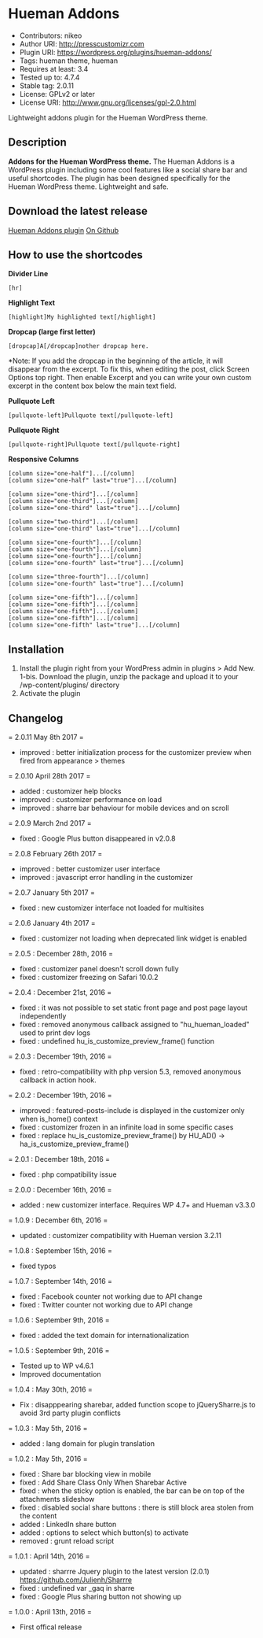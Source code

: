 # Hueman Addons #
* Contributors: nikeo
* Author URI: http://presscustomizr.com
* Plugin URI: https://wordpress.org/plugins/hueman-addons/
* Tags: hueman theme, hueman
* Requires at least: 3.4
* Tested up to: 4.7.4
* Stable tag: 2.0.11
* License: GPLv2 or later
* License URI: http://www.gnu.org/licenses/gpl-2.0.html

Lightweight addons plugin for the Hueman WordPress theme.

## Description ##

**Addons for the Hueman WordPress theme.**
The Hueman Addons is a WordPress plugin including some cool features like a social share bar and useful shortcodes.
The plugin has been designed specifically for the Hueman WordPress theme. Lightweight and safe.


## Download the latest release ##
[Hueman Addons plugin](https://wordpress.org/plugins/hueman-addons/)
[On Github](https://github.com/presscustomizr/hueman-addons/releases)


## How to use the shortcodes ##

**Divider Line**
```
[hr]
```
    
**Highlight Text**
```
[highlight]My highlighted text[/highlight]
```
    
**Dropcap (large first letter)**
```
[dropcap]A[/dropcap]nother dropcap here.
```
    
*Note: If you add the dropcap in the beginning of the article, it will disappear from the excerpt. To fix this, when editing the post, click Screen Options top right. Then enable Excerpt and you can write your own custom excerpt in the content box below the main text field.

**Pullquote Left**
```
[pullquote-left]Pullquote text[/pullquote-left]
```
    
**Pullquote Right**
```
[pullquote-right]Pullquote text[/pullquote-right]
```
    
**Responsive Columns**
```
[column size="one-half"]...[/column]
[column size="one-half" last="true"]...[/column]

[column size="one-third"]...[/column]
[column size="one-third"]...[/column]
[column size="one-third" last="true"]...[/column]

[column size="two-third"]...[/column]
[column size="one-third" last="true"]...[/column]

[column size="one-fourth"]...[/column]
[column size="one-fourth"]...[/column]
[column size="one-fourth"]...[/column]
[column size="one-fourth" last="true"]...[/column]

[column size="three-fourth"]...[/column]
[column size="one-fourth" last="true"]...[/column]

[column size="one-fifth"]...[/column]
[column size="one-fifth"]...[/column]
[column size="one-fifth"]...[/column]
[column size="one-fifth"]...[/column]
[column size="one-fifth" last="true"]...[/column]
```    



## Installation ##

1. Install the plugin right from your WordPress admin in plugins > Add New. 
1-bis. Download the plugin, unzip the package and upload it to your /wp-content/plugins/ directory
2. Activate the plugin



## Changelog ##
= 2.0.11 May 8th 2017 =
* improved : better initialization process for the customizer preview when fired from appearance > themes

= 2.0.10 April 28th 2017 =
* added : customizer help blocks
* improved : customizer performance on load
* improved : sharre bar behaviour for mobile devices and on scroll

= 2.0.9 March 2nd 2017 =
* fixed : Google Plus button disappeared in v2.0.8

= 2.0.8 February 26th 2017 =
* improved : better customizer user interface
* improved : javascript error handling in the customizer

= 2.0.7 January 5th 2017 =
* fixed : new customizer interface not loaded for multisites

= 2.0.6 January 4th 2017 =
* fixed : customizer not loading when deprecated link widget is enabled

= 2.0.5 : December 28th, 2016 =
* fixed : customizer panel doesn't scroll down fully
* fixed : customizer freezing on Safari 10.0.2

= 2.0.4 : December 21st, 2016 =
* fixed : it was not possible to set static front page and post page layout independently
* fixed : removed anonymous callback assigned to "hu_hueman_loaded" used to print dev logs
* fixed : undefined hu_is_customize_preview_frame() function

= 2.0.3 : December 19th, 2016 =
* fixed : retro-compatibility with php version 5.3, removed anonymous callback in action hook.

= 2.0.2 : December 19th, 2016 =
* improved : featured-posts-include is displayed in the customizer only when is_home() context
* fixed : customizer frozen in an infinite load in some specific cases
* fixed : replace hu_is_customize_preview_frame() by HU_AD() -> ha_is_customize_preview_frame()

= 2.0.1 : December 18th, 2016 =
* fixed : php compatibility issue

= 2.0.0 : December 16th, 2016 =
* added : new customizer interface. Requires WP 4.7+ and Hueman v3.3.0

= 1.0.9 : December 6th, 2016 =
* updated : customizer compatibility with Hueman version 3.2.11

= 1.0.8 : September 15th, 2016 =
* fixed typos

= 1.0.7 : September 14th, 2016 =
* fixed : Facebook counter not working due to API change
* fixed : Twitter counter not working due to API change

= 1.0.6 : September 9th, 2016 =
* fixed : added the text domain for internationalization

= 1.0.5 : September 9th, 2016 =
* Tested up to WP v4.6.1
* Improved documentation

= 1.0.4 : May 30th, 2016 =
* Fix : disapppearing sharebar, added function scope to jQuerySharre.js to avoid 3rd party plugin conflicts

= 1.0.3 : May 5th, 2016 =
* added : lang domain for plugin translation

= 1.0.2 : May 5th, 2016 =
* fixed : Share bar blocking view in mobile
* fixed : Add Share Class Only When Sharebar Active
* fixed : when the sticky option is enabled, the bar can be on top of the attachments slideshow
* fixed : disabled social share buttons : there is still block area stolen from the content
* added : LinkedIn share button
* added : options to select which button(s) to activate
* removed : grunt reload script

= 1.0.1 : April 14th, 2016 =
* updated : sharrre Jquery plugin to the latest version (2.0.1) https://github.com/Julienh/Sharrre
* fixed : undefined var _gaq in sharre
* fixed : Google Plus sharing button not showing up

= 1.0.0 : April 13th, 2016 =
* First offical release
